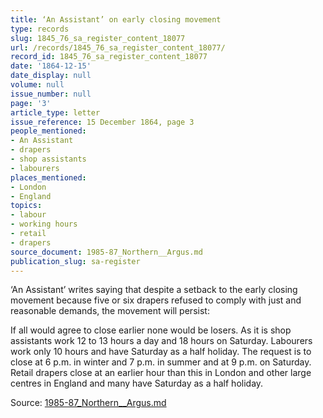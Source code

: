 ```yaml
---
title: ‘An Assistant’ on early closing movement
type: records
slug: 1845_76_sa_register_content_18077
url: /records/1845_76_sa_register_content_18077/
record_id: 1845_76_sa_register_content_18077
date: '1864-12-15'
date_display: null
volume: null
issue_number: null
page: '3'
article_type: letter
issue_reference: 15 December 1864, page 3
people_mentioned:
- An Assistant
- drapers
- shop assistants
- labourers
places_mentioned:
- London
- England
topics:
- labour
- working hours
- retail
- drapers
source_document: 1985-87_Northern__Argus.md
publication_slug: sa-register
---
```


‘An Assistant’ writes saying that despite a setback to the early closing movement because five or six drapers refused to comply with just and reasonable demands, the movement will persist:

If all would agree to close earlier none would be losers.  As it is shop assistants work 12 to 13 hours a day and 18 hours on Saturday.  Labourers work only 10 hours and have Saturday as a half holiday.  The request is to close at 6 p.m. in winter and 7 p.m. in summer and at 9 p.m. on Saturday.  Retail drapers close at an earlier hour than this in London and other large centres in England and many have Saturday as a half holiday.

Source: [1985-87_Northern__Argus.md](/downloads/markdown/1985-87_Northern__Argus.md)
